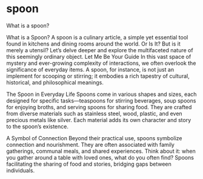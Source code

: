 # spoon


What is a spoon?

What is a Spoon?
A spoon is a culinary article, a simple yet essential tool found in kitchens and dining rooms around the world.
Or Is It?
But is it merely a utensil? Let’s delve deeper and explore the multifaceted nature of this seemingly ordinary object.
Let Me Be Your Guide
In this vast space of mystery and ever-growing complexity of interactions, we often overlook the significance of everyday items. A spoon, for instance, is not just an implement for scooping or stirring; it embodies a rich tapestry of cultural, historical, and philosophical meanings.

The Spoon in Everyday Life
Spoons come in various shapes and sizes, each designed for specific tasks—teaspoons for stirring beverages, soup spoons for enjoying broths, and serving spoons for sharing food. They are crafted from diverse materials such as stainless steel, wood, plastic, and even precious metals like silver. Each material adds its own character and story to the spoon’s existence.

A Symbol of Connection
Beyond their practical use, spoons symbolize connection and nourishment. They are often associated with family gatherings, communal meals, and shared experiences. Think about it: when you gather around a table with loved ones, what do you often find? Spoons facilitating the sharing of food and stories, bridging gaps between individuals.
